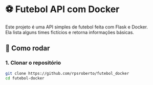 # ⚽ Futebol API com Docker

Este projeto é uma API simples de futebol feita com Flask e Docker.  
Ela lista alguns times fictícios e retorna informações básicas.

## 🚀 Como rodar

### 1. Clonar o repositório
```bash
git clone https://github.com/rpsroberto/futebol_docker
cd futebol-docker
